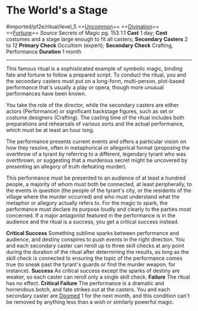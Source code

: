 # The World's a Stage
#imported/pf2e/ritual/level_5
==[Uncommon](uncommon.md)== ==[Divination](divination.md)== ==[Fortune](fortune.md)==
*Source* Secrets of Magic pg. 153 1.1
**Cast** 1 day; **Cost** costumes and a stage large enough to fit all casters; **Secondary Casters** 2 to 12
**Primary Check** Occultism (expert); **Secondary Check** Crafting, Performance
**Duration** 1 month

---
This famous ritual is a sophisticated example of symbolic magic, binding fate and fortune to follow a prepared script. To conduct the ritual, you and the secondary casters must put on a long-form, multi-person, plot-based performance that's usually a play or opera, though more unusual performances have been known. 

You take the role of the director, while the secondary casters are either actors (Performance) or significant backstage figures, such as set or costume designers (Crafting). The casting time of the ritual includes both preparations and rehearsals of various sorts and the actual performance, which must be at least an hour long.

The performance presents current events and offers a particular vision on how they resolve, often in metaphorical or allegorical format (proposing the overthrow of a tyrant by referring to a different, legendary tyrant who was overthrown, or suggesting that a murderous secret might be uncovered by presenting an allegory of truth defeating murder).

This performance must be presented to an audience of at least a hundred people, a majority of whom must both be connected, at least peripherally, to the events in question (the people of the tyrant's city, or the residents of the village where the murder occurred) and who must understand what the metaphor or allegory actually refers to. For the magic to spark, the performance must declare its purpose loudly and clearly to the parties most concerned. If a major antagonist featured in the performance is in the audience and the ritual is a success, you get a critical success instead.

**Critical Success** Something sublime sparks between performance and audience, and destiny conspires to push events in the right direction. You and each secondary caster can reroll up to three skill checks at any point during the duration of the ritual after determining the results, as long as the skill check is connected to ensuring the topic of the performance comes true (to sneak past the tyrant's guards or find the murder weapon, for instance).
**Success** As critical success except the sparks of destiny are weaker, so each caster can reroll only a single skill check.
**Failure** The ritual has no effect.
**Critical Failure** The performance is a dramatic and horrendous botch, and fate strikes out at the casters. You and each secondary caster are [Doomed](../../../Conditions/Doomed.md) 1 for the next month, and this condition can't be removed by anything less than a wish or similarly powerful magic.